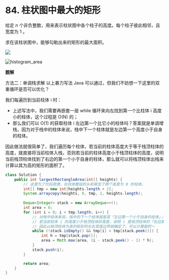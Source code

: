 # 84. 柱状图中最大的矩形

给定 *n* 个非负整数，用来表示柱状图中各个柱子的高度。每个柱子彼此相邻，且宽度为 1 。

求在该柱状图中，能够勾勒出来的矩形的最大面积。

![](https://cdn.jsdelivr.net/gh/cy3432412/images//20210131163022.png)



![histogram_area](https://cdn.jsdelivr.net/gh/cy3432412/images//20210131163109.png)

**题解**

方法二：单调栈求解 以上暴力写法 Java 可以通过，但我们不妨想一下这里的双重循环是否可以优化？

我们每遍历到当前柱体 i 时：

- 上述写法中，我们需要再嵌套一层 while 循环来向左找到第一个比柱体 i 高度小的柱体，这个过程是 O(N) 的；
- 那么我们可以 O(1) 的获取柱体 i 左边第一个比它小的柱体吗？答案就是单调增栈，因为对于栈中的柱体来说，栈中下一个柱体就是左边第一个高度小于自身的柱体。

因此做法就很简单了，我们遍历每个柱体，若当前的柱体高度大于等于栈顶柱体的高度，就直接将当前柱体入栈，否则若当前的柱体高度小于栈顶柱体的高度，说明当前栈顶柱体找到了右边的第一个小于自身的柱体，那么就可以将栈顶柱体出栈来计算以其为高的矩形的面积了。

~~~java
class Solution {
    public int largestRectangleArea(int[] heights) {
        // 这里为了代码简便，在柱体数组的头和尾加了两个高度为 0 的柱体。
        int[] tmp = new int[heights.length + 2];
        System.arraycopy(heights, 0, tmp, 1, heights.length); 
        
        Deque<Integer> stack = new ArrayDeque<>();
        int area = 0;
        for (int i = 0; i < tmp.length; i++) {
            // 对栈中柱体来说，栈中的下一个柱体就是其「左边第一个小于自身的柱体」；
            // 若当前柱体 i 的高度小于栈顶柱体的高度，说明 i 是栈顶柱体的「右边第一个小于栈顶柱体的柱体」。
            // 因此以栈顶柱体为高的矩形的左右宽度边界就确定了，可以计算面积～
            while (!stack.isEmpty() && tmp[i] < tmp[stack.peek()]) {
                int h = tmp[stack.pop()];
                area = Math.max(area, (i - stack.peek() - 1) * h);   
            }
            stack.push(i);
        }

        return area;
    }
}
~~~

